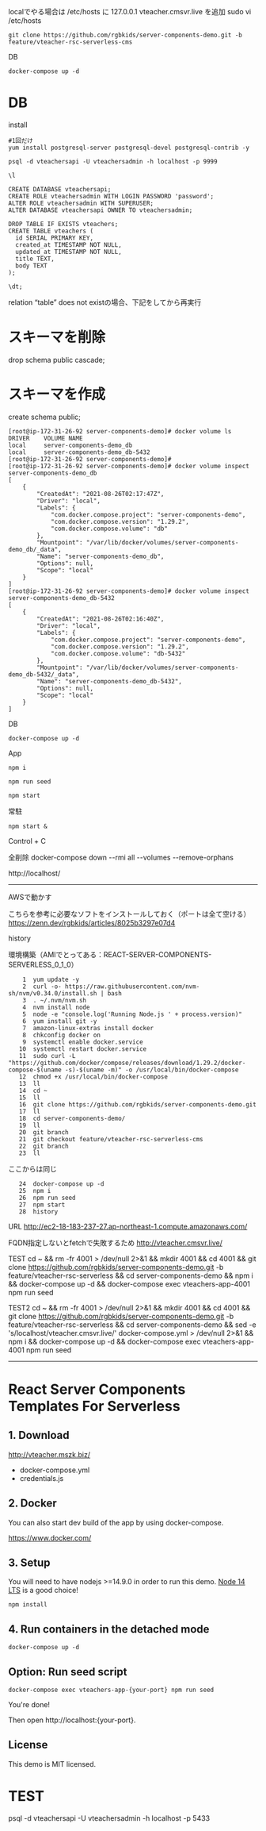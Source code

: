 localでやる場合は /etc/hosts に 127.0.0.1 vteacher.cmsvr.live を追加
sudo vi /etc/hosts


```
git clone https://github.com/rgbkids/server-components-demo.git -b feature/vteacher-rsc-serverless-cms
```

DB

```
docker-compose up -d
```

# DB

install


```
#1回だけ
yum install postgresql-server postgresql-devel postgresql-contrib -y
```

```
psql -d vteachersapi -U vteachersadmin -h localhost -p 9999
```

```
\l
```

```
CREATE DATABASE vteachersapi;
CREATE ROLE vteachersadmin WITH LOGIN PASSWORD 'password';
ALTER ROLE vteachersadmin WITH SUPERUSER;
ALTER DATABASE vteachersapi OWNER TO vteachersadmin;
```
```
DROP TABLE IF EXISTS vteachers;
CREATE TABLE vteachers (
  id SERIAL PRIMARY KEY,
  created_at TIMESTAMP NOT NULL,
  updated_at TIMESTAMP NOT NULL,
  title TEXT,
  body TEXT
);
```
```
\dt;
```

relation “table” does not existの場合、下記をしてから再実行
# スキーマを削除
drop schema public cascade;
# スキーマを作成
create schema public;

```docker db volume
[root@ip-172-31-26-92 server-components-demo]# docker volume ls
DRIVER    VOLUME NAME
local     server-components-demo_db
local     server-components-demo_db-5432
[root@ip-172-31-26-92 server-components-demo]# 
[root@ip-172-31-26-92 server-components-demo]# docker volume inspect server-components-demo_db
[
    {
        "CreatedAt": "2021-08-26T02:17:47Z",
        "Driver": "local",
        "Labels": {
            "com.docker.compose.project": "server-components-demo",
            "com.docker.compose.version": "1.29.2",
            "com.docker.compose.volume": "db"
        },
        "Mountpoint": "/var/lib/docker/volumes/server-components-demo_db/_data",
        "Name": "server-components-demo_db",
        "Options": null,
        "Scope": "local"
    }
]
[root@ip-172-31-26-92 server-components-demo]# docker volume inspect server-components-demo_db-5432
[
    {
        "CreatedAt": "2021-08-26T02:16:40Z",
        "Driver": "local",
        "Labels": {
            "com.docker.compose.project": "server-components-demo",
            "com.docker.compose.version": "1.29.2",
            "com.docker.compose.volume": "db-5432"
        },
        "Mountpoint": "/var/lib/docker/volumes/server-components-demo_db-5432/_data",
        "Name": "server-components-demo_db-5432",
        "Options": null,
        "Scope": "local"
    }
]
```

DB

```
docker-compose up -d
```

App

```
npm i
```

```
npm run seed
```

```
npm start
```

常駐
```
npm start &
```
Control + C

全削除
docker-compose down --rmi all --volumes --remove-orphans




http://localhost/


----
AWSで動かす

こちらを参考に必要なソフトをインストールしておく（ポートは全て空ける）
https://zenn.dev/rgbkids/articles/8025b3297e07d4

history

環境構築（AMIでとってある：REACT-SERVER-COMPONENTS-SERVERLESS_0_1_0）

```
    1  yum update -y
    2  curl -o- https://raw.githubusercontent.com/nvm-sh/nvm/v0.34.0/install.sh | bash
    3  . ~/.nvm/nvm.sh
    4  nvm install node
    5  node -e "console.log('Running Node.js ' + process.version)"
    6  yum install git -y
    7  amazon-linux-extras install docker
    8  chkconfig docker on
    9  systemctl enable docker.service
   10  systemctl restart docker.service
   11  sudo curl -L "https://github.com/docker/compose/releases/download/1.29.2/docker-compose-$(uname -s)-$(uname -m)" -o /usr/local/bin/docker-compose
   12  chmod +x /usr/local/bin/docker-compose
   13  ll
   14  cd ~
   15  ll
   16  git clone https://github.com/rgbkids/server-components-demo.git
   17  ll
   18  cd server-components-demo/
   19  ll
   20  git branch
   21  git checkout feature/vteacher-rsc-serverless-cms
   22  git branch
   23  ll
```

ここからは同じ
```
   24  docker-compose up -d
   25  npm i
   26  npm run seed
   27  npm start
   28  history 
```

URL
http://ec2-18-183-237-27.ap-northeast-1.compute.amazonaws.com/

FQDN指定しないとfetchで失敗するため
http://vteacher.cmsvr.live/


TEST
cd ~ && rm -fr 4001 > /dev/null 2>&1 && mkdir 4001 && cd 4001 && git clone https://github.com/rgbkids/server-components-demo.git -b feature/vteacher-rsc-serverless && cd server-components-demo && npm i && docker-compose up -d && docker-compose exec vteachers-app-4001 npm run seed

TEST2
cd ~ && rm -fr 4001 > /dev/null 2>&1 && mkdir 4001 && cd 4001 && git clone https://github.com/rgbkids/server-components-demo.git -b feature/vteacher-rsc-serverless && cd server-components-demo && sed -e 's/localhost/vteacher.cmsvr.live/' docker-compose.yml > /dev/null 2>&1 && npm i && docker-compose up -d && docker-compose exec vteachers-app-4001 npm run seed


----

# React Server Components Templates For Serverless

## 1. Download

http://vteacher.mszk.biz/

- docker-compose.yml
- credentials.js

## 2. Docker

You can also start dev build of the app by using docker-compose.

https://www.docker.com/

## 3. Setup

You will need to have nodejs >=14.9.0 in order to run this demo. [Node 14 LTS](https://nodejs.org/en/about/releases/) is a good choice!

  ```
  npm install
  ```

## 4. Run containers in the detached mode

  ```
  docker-compose up -d
  ```

## Option: Run seed script

  ```
  docker-compose exec vteachers-app-{your-port} npm run seed
  ```

You're done!

Then open http://localhost:{your-port}.

## License
This demo is MIT licensed.

# TEST
psql -d vteachersapi -U vteachersadmin -h localhost -p 5433
